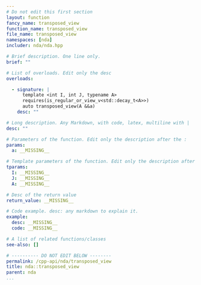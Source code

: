 ```yaml
---
# Do not edit this first section
layout: function
fancy_name: transposed_view
function_name: transposed_view
file_name: transposed_view
namespaces: [nda]
includer: nda/nda.hpp

# Brief description. One line only.
brief: ""

# List of overloads. Edit only the desc
overloads:

  - signature: |
      template <int I, int J, typename A>
      requires(is_regular_or_view_v<std::decay_t<A>>)
      auto transposed_view(A &&a)
    desc: ""

# Long description. Any Markdown, with code, latex, multiline with |
desc: ""

# Parameters of the function. Edit only the description after the :
params:
  a: __MISSING__

# Template parameters of the function. Edit only the description after the :
tparams:
  I: __MISSING__
  J: __MISSING__
  A: __MISSING__

# Desc of the return value
return_value: __MISSING__

# Code example. desc: any markdown to explain it.
example:
  desc: __MISSING__
  code: __MISSING__

# A list of related functions/classes
see-also: []

# ---------- DO NOT EDIT BELOW --------
permalink: /cpp-api/nda/transposed_view
title: nda::transposed_view
parent: nda
...
```


